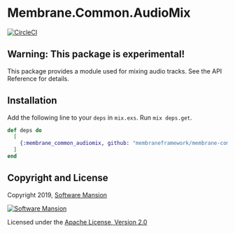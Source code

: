 # Membrane.Common.AudioMix

[![CircleCI](https://circleci.com/gh/membraneframework/membrane-common-audiomix.svg?style=svg)](https://circleci.com/gh/membraneframework/membrane-common-audiomix)

## Warning: This package is experimental!

This package provides a module used for mixing audio tracks. See the API Reference for details.

## Installation

Add the following line to your `deps` in `mix.exs`.  Run `mix deps.get`.

```elixir
def deps do
  [
    {:membrane_common_audiomix, github: "membraneframework/membrane-common-audiomix"}
  ]
end
```

## Copyright and License

Copyright 2019, [Software Mansion](https://swmansion.com/?utm_source=git&utm_medium=readme&utm_campaign=membrane)

[![Software Mansion](https://membraneframework.github.io/static/logo/swm_logo_readme.png)](https://swmansion.com/?utm_source=git&utm_medium=readme&utm_campaign=membrane)

Licensed under the [Apache License, Version 2.0](LICENSE)
